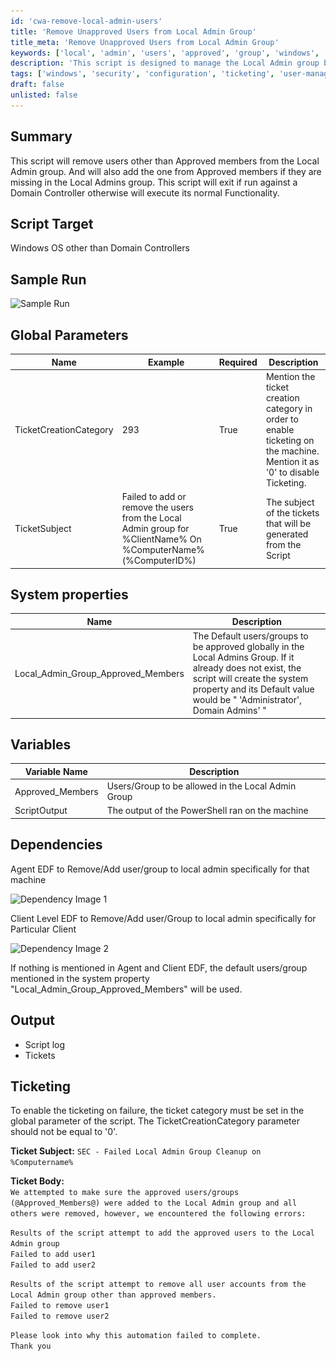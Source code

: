 ```yaml
---
id: 'cwa-remove-local-admin-users'
title: 'Remove Unapproved Users from Local Admin Group'
title_meta: 'Remove Unapproved Users from Local Admin Group'
keywords: ['local', 'admin', 'users', 'approved', 'group', 'windows', 'script']
description: 'This script is designed to manage the Local Admin group by removing unapproved users and adding approved members if they are missing. It ensures that only designated users have administrative access while providing logging and ticketing functionality for tracking any issues encountered during execution.'
tags: ['windows', 'security', 'configuration', 'ticketing', 'user-management']
draft: false
unlisted: false
---
```

## Summary

This script will remove users other than Approved members from the Local Admin group. And will also add the one from Approved members if they are missing in the Local Admins group. This script will exit if run against a Domain Controller otherwise will execute its normal Functionality.

## Script Target

Windows OS other than Domain Controllers

## Sample Run

![Sample Run](..\..\..\static\img\Local-Admin-Group-Cleanup---AddRemove-EDF,Property\image_1.png)

## Global Parameters

| Name                     | Example                                                                                     | Required | Description                                                                                                                          |
|--------------------------|---------------------------------------------------------------------------------------------|----------|--------------------------------------------------------------------------------------------------------------------------------------|
| TicketCreationCategory    | 293                                                                                         | True     | Mention the ticket creation category in order to enable ticketing on the machine. Mention it as '0' to disable Ticketing.          |
| TicketSubject            | Failed to add or remove the users from the Local Admin group for %ClientName% On %ComputerName%(%ComputerID%) | True     | The subject of the tickets that will be generated from the Script                                                                     |

## System properties

| Name                          | Description                                                                                                                                                                                                                         |
|-------------------------------|-------------------------------------------------------------------------------------------------------------------------------------------------------------------------------------------------------------------------------------|
| Local_Admin_Group_Approved_Members | The Default users/groups to be approved globally in the Local Admins Group. If it already does not exist, the script will create the system property and its Default value would be " 'Administrator', Domain Admins' " |

## Variables

| Variable Name      | Description                                       |
|--------------------|---------------------------------------------------|
| Approved_Members   | Users/Group to be allowed in the Local Admin Group |
| ScriptOutput       | The output of the PowerShell ran on the machine   |

## Dependencies

Agent EDF to Remove/Add user/group to local admin specifically for that machine

![Dependency Image 1](..\..\..\static\img\Local-Admin-Group-Cleanup---AddRemove-EDF,Property\image_2.png)

Client Level EDF to Remove/Add user/Group to local admin specifically for Particular Client

![Dependency Image 2](..\..\..\static\img\Local-Admin-Group-Cleanup---AddRemove-EDF,Property\image_3.png)

If nothing is mentioned in Agent and Client EDF, the default users/group mentioned in the system property "Local_Admin_Group_Approved_Members" will be used.

## Output

- Script log
- Tickets

## Ticketing

To enable the ticketing on failure, the ticket category must be set in the global parameter of the script. The TicketCreationCategory parameter should not be equal to '0'.

**Ticket Subject:** `SEC - Failed Local Admin Group Cleanup on %Computername%`

**Ticket Body:**  
`We attempted to make sure the approved users/groups (@Approved_Members@) were added to the Local Admin group and all others were removed, however, we encountered the following errors:`

`Results of the script attempt to add the approved users to the Local Admin group`  
`Failed to add user1`  
`Failed to add user2`  

`Results of the script attempt to remove all user accounts from the Local Admin group other than approved members.`  
`Failed to remove user1`  
`Failed to remove user2`  

`Please look into why this automation failed to complete.`  
`Thank you`



